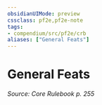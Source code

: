 ```yaml
---
obsidianUIMode: preview
cssclass: pf2e,pf2e-note
tags:
- compendium/src/pf2e/crb
aliases: ["General Feats"]
---
```

# General Feats  
*Source: Core Rulebook p. 255*